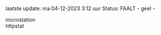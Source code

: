 laatste update: 
ma 04-12-2023  3:12   uur 
Status: FAALT - geel - 
<div class="service Y">microstation</div><div class="service Y">httpstat</div>